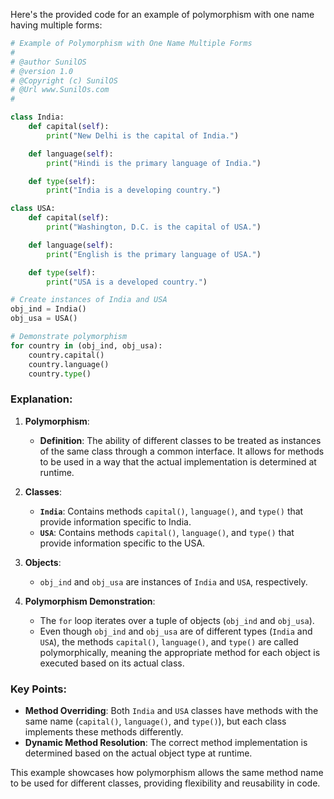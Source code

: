Here's the provided code for an example of polymorphism with one name having multiple forms:

```python
# Example of Polymorphism with One Name Multiple Forms
#
# @author SunilOS  
# @version 1.0
# @Copyright (c) SunilOS  
# @Url www.SunilOs.com
#

class India: 
    def capital(self): 
        print("New Delhi is the capital of India.") 

    def language(self): 
        print("Hindi is the primary language of India.") 

    def type(self): 
        print("India is a developing country.") 

class USA: 
    def capital(self): 
        print("Washington, D.C. is the capital of USA.") 

    def language(self): 
        print("English is the primary language of USA.") 

    def type(self): 
        print("USA is a developed country.") 

# Create instances of India and USA
obj_ind = India() 
obj_usa = USA() 

# Demonstrate polymorphism
for country in (obj_ind, obj_usa): 
    country.capital() 
    country.language() 
    country.type()
```

### Explanation:

1. **Polymorphism**:
   - **Definition**: The ability of different classes to be treated as instances of the same class through a common interface. It allows for methods to be used in a way that the actual implementation is determined at runtime.
   
2. **Classes**:
   - **`India`**: Contains methods `capital()`, `language()`, and `type()` that provide information specific to India.
   - **`USA`**: Contains methods `capital()`, `language()`, and `type()` that provide information specific to the USA.

3. **Objects**:
   - `obj_ind` and `obj_usa` are instances of `India` and `USA`, respectively.

4. **Polymorphism Demonstration**:
   - The `for` loop iterates over a tuple of objects (`obj_ind` and `obj_usa`).
   - Even though `obj_ind` and `obj_usa` are of different types (`India` and `USA`), the methods `capital()`, `language()`, and `type()` are called polymorphically, meaning the appropriate method for each object is executed based on its actual class.

### Key Points:
- **Method Overriding**: Both `India` and `USA` classes have methods with the same name (`capital()`, `language()`, and `type()`), but each class implements these methods differently.
- **Dynamic Method Resolution**: The correct method implementation is determined based on the actual object type at runtime.

This example showcases how polymorphism allows the same method name to be used for different classes, providing flexibility and reusability in code.